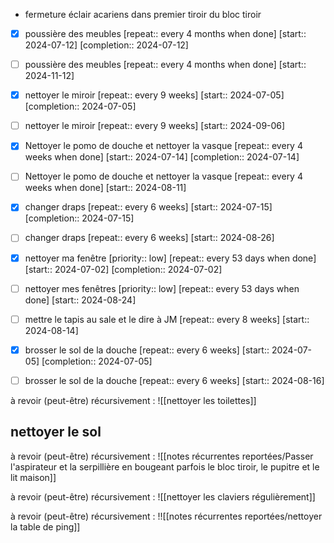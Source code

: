 - fermeture éclair acariens dans premier tiroir du bloc tiroir
- [X] poussière des meubles  [repeat:: every 4 months when done]  [start:: 2024-07-12]  [completion:: 2024-07-12]
- [ ] poussière des meubles  [repeat:: every 4 months when done]  [start:: 2024-11-12]

- [X] nettoyer le miroir  [repeat:: every 9 weeks]  [start:: 2024-07-05]  [completion:: 2024-07-05]
- [ ] nettoyer le miroir  [repeat:: every 9 weeks]  [start:: 2024-09-06]
- [X] Nettoyer le pomo de douche  et nettoyer la vasque  [repeat:: every 4 weeks when done]  [start:: 2024-07-14]  [completion:: 2024-07-14]
- [ ] Nettoyer le pomo de douche  et nettoyer la vasque  [repeat:: every 4 weeks when done]  [start:: 2024-08-11]
- [X] changer draps  [repeat:: every 6 weeks]  [start:: 2024-07-15]  [completion:: 2024-07-15]
- [ ] changer draps  [repeat:: every 6 weeks]  [start:: 2024-08-26]
- [X] nettoyer ma fenêtre  [priority:: low]  [repeat:: every 53 days when done]  [start:: 2024-07-02]  [completion:: 2024-07-02]
- [ ] nettoyer mes fenêtres  [priority:: low]  [repeat:: every 53 days when done]  [start:: 2024-08-24]
- [ ] mettre le tapis au sale et le dire à JM  [repeat:: every 8 weeks]  [start:: 2024-08-14]
- [X] brosser le sol de la douche  [repeat:: every 6 weeks]  [start:: 2024-07-05]  [completion:: 2024-07-05]
- [ ] brosser le sol de la douche  [repeat:: every 6 weeks]  [start:: 2024-08-16]

à revoir (peut-être) récursivement : 
![[nettoyer les toilettes]]
## nettoyer le sol
à revoir (peut-être) récursivement : 
![[notes récurrentes reportées/Passer l'aspirateur et la serpillière en bougeant parfois le bloc tiroir, le pupitre et le lit maison]]

à revoir (peut-être) récursivement : 
![[nettoyer les claviers régulièrement]]

à revoir (peut-être) récursivement : 
!![[notes récurrentes reportées/nettoyer la table de ping]]